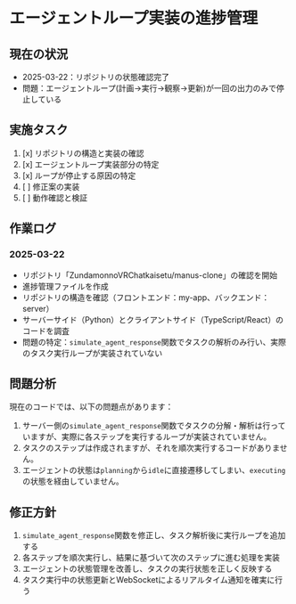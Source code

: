 # エージェントループ実装の進捗管理

## 現在の状況
- 2025-03-22：リポジトリの状態確認完了
- 問題：エージェントループ(計画→実行→観察→更新)が一回の出力のみで停止している

## 実施タスク
1. [x] リポジトリの構造と実装の確認
2. [x] エージェントループ実装部分の特定
3. [x] ループが停止する原因の特定
4. [ ] 修正案の実装
5. [ ] 動作確認と検証

## 作業ログ
### 2025-03-22
- リポジトリ「ZundamonnoVRChatkaisetu/manus-clone」の確認を開始
- 進捗管理ファイルを作成
- リポジトリの構造を確認（フロントエンド：my-app、バックエンド：server）
- サーバーサイド（Python）とクライアントサイド（TypeScript/React）のコードを調査
- 問題の特定：`simulate_agent_response`関数でタスクの解析のみ行い、実際のタスク実行ループが実装されていない

## 問題分析
現在のコードでは、以下の問題点があります：

1. サーバー側の`simulate_agent_response`関数でタスクの分解・解析は行っていますが、実際に各ステップを実行するループが実装されていません。
2. タスクのステップは作成されますが、それを順次実行するコードがありません。
3. エージェントの状態は`planning`から`idle`に直接遷移してしまい、`executing`の状態を経由していません。

## 修正方針
1. `simulate_agent_response`関数を修正し、タスク解析後に実行ループを追加する
2. 各ステップを順次実行し、結果に基づいて次のステップに進む処理を実装
3. エージェントの状態管理を改善し、タスクの実行状態を正しく反映する
4. タスク実行中の状態更新とWebSocketによるリアルタイム通知を確実に行う
